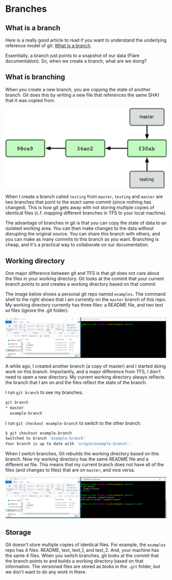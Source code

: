 # Branches

## What is a branch

Here is a really good article to read if you want to understand the underlying reference model of git:
[What is a branch](https://git-scm.com/book/en/v1/Git-Branching-What-a-Branch-Is).

Essentially, a branch just points to a snapshot of our data (Flare documentation). So, when we create a branch, what are we doing?

## What is branching

When you create a new branch, you are copying the state of another branch. Git does this by writing a new file that references the same SHA1 that it was copied from.

![branch](images/branch.png)

When I create a branch called `testing` from `master`, `testing` and `master` are two branches that point to the exact same commit (since nothing has changed). This is how git gets away with not storing multiple copies of identical files (c.f. mapping different branches in TFS to your local machine).

The advantage of branches in git is that you can copy the state of data to an isolated working area. You can then make changes to the data without disrupting the original source. You can share this branch with others, and you can make as many commits to this branch as you want. Branching is cheap, and it's a practical way to collaborate on our documentation.

## Working directory

One major difference between git and TFS is that git does not care about the files in your working directory. Git looks at the commit that your current branch points to and creates a working directory based on that commit.

The image below shows a personal git repo named `examples`. The command shell to the right shows that I am currently on the `master` branch of this repo. My working directory currently has three files: a README file, and two text `md` files (ignore the .git folder).

![wd1](images/workingdirectory.png)

A while ago, I created another branch (a copy of master) and I started doing work on this branch. Importantly, and a major difference from TFS, I don't need to open a new directory. My current working directory always reflects the branch that I am on and the files reflect the state of the branch.

I run `git branch` to see my branches.

```bash
git branch
* master
  example-branch
```

I run `git checkout example-branch` to switch to the other branch.

```bash
$ git checkout example-branch
Switched to branch 'example-branch'
Your branch is up to date with 'origin/example-branch'.
```

When I switch branches, Git rebuilds the working directory based on this branch. Now my working directory has the same README file and a different `md` file. This means that my current branch does not have all of the files (and changes to files) that are on `master`, and vice versa.

![wd2](images/workingdirectory2.png)

## Storage

Git doesn't store multiple copies of identical files. For example, the `examples` repo has 4 files: README, text, text\_1, and text\_2. And, your machine has the same 4 files. When you switch branches, git looks at the commit that the branch points to and builds a working directory based on that information. The versioned files are stored as blobs in the `.git` folder, but we don't want to do any work in there.
